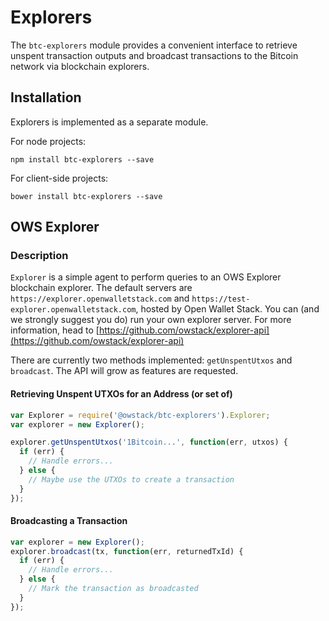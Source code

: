 # Explorers
The `btc-explorers` module provides a convenient interface to retrieve unspent transaction outputs and broadcast transactions to the Bitcoin network via blockchain explorers.

## Installation
Explorers is implemented as a separate module.

For node projects:

```
npm install btc-explorers --save
```

For client-side projects:

```
bower install btc-explorers --save
```

## OWS Explorer
### Description
`Explorer` is a simple agent to perform queries to an OWS Explorer blockchain explorer. The default servers are `https://explorer.openwalletstack.com` and `https://test-explorer.openwalletstack.com`, hosted by Open Wallet Stack. You can (and we strongly suggest you do) run your own explorer server. For more information, head to [https://github.com/owstack/explorer-api](https://github.com/owstack/explorer-api)

There are currently two methods implemented: `getUnspentUtxos` and `broadcast`. The API will grow as features are requested.

#### Retrieving Unspent UTXOs for an Address (or set of)

```javascript
var Explorer = require('@owstack/btc-explorers').Explorer;
var explorer = new Explorer();

explorer.getUnspentUtxos('1Bitcoin...', function(err, utxos) {
  if (err) {
    // Handle errors...
  } else {
    // Maybe use the UTXOs to create a transaction
  }
});
```

#### Broadcasting a Transaction

```javascript
var explorer = new Explorer();
explorer.broadcast(tx, function(err, returnedTxId) {
  if (err) {
    // Handle errors...
  } else {
    // Mark the transaction as broadcasted
  }
});
```
